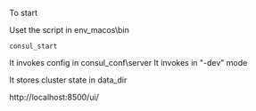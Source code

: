 To start

Uset the script in env_macos\bin
```
consul_start
```
It invokes config in consul_conf\server
It invokes in "-dev" mode

It stores cluster state in data_dir

http://localhost:8500/ui/


